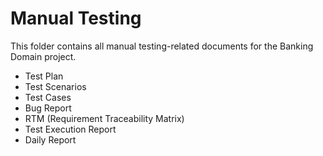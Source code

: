 # Manual Testing

This folder contains all manual testing-related documents for the Banking Domain project.

- Test Plan  
- Test Scenarios  
- Test Cases  
- Bug Report  
- RTM (Requirement Traceability Matrix)
- Test Execution Report
- Daily Report
